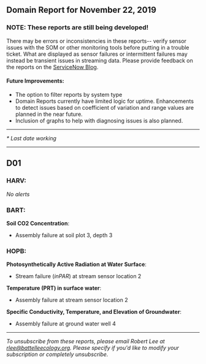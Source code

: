 ## Domain Report for November 22, 2019


### NOTE: These reports are still being developed!
There may be errors or inconsistencies in these reports-- verify sensor issues with the SOM or other monitoring tools before putting in a trouble ticket. What are displayed as sensor failures or intermittent failures may instead be transient issues in streaming data.
Please provide feedback on the reports on the [ServiceNow Blog](https://neon.service-now.com/community?id=community_blog&sys_id=9b4fbe8adbed734017ecf9041d9619be).

#### Future Improvements: 
 - The option to filter reports by system type 
 - Domain Reports currently have limited logic for uptime. Enhancements to detect issues based on coefficient of variation and range values are planned in the near future.
 - Inclusion of graphs to help with diagnosing issues is also planned.

***

_* Last date working_

***
## D01

### HARV:

_No alerts_

### BART:

**Soil CO2 Concentration**:
 - Assembly failure at soil plot 3, depth 3

### HOPB:

**Photosynthetically Active Radiation at Water Surface**:
 - Stream failure (_inPAR_) at stream sensor location 2

**Temperature (PRT) in surface water**:
 - Assembly failure at stream sensor location 2

**Specific Conductivity, Temperature, and Elevation of Groundwater**:
 - Assembly failure at ground water well 4

***

_To unsubscribe from these reports, please email Robert Lee at rlee@battelleecology.org. Please specify if you'd like to modify your subscription or completely unsubscribe._
